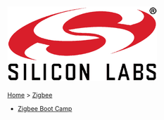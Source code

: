 ![Silicon Labs](images/logo.png)
--------------------------------------------------------

[Home](Home) > [Zigbee](Zigbee)

* [Zigbee Boot Camp](Zigbee)

